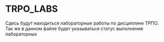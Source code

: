 # TRPO_LABS
Сдесь будут находиться лабораторные работы по дисциплине ТРПО.
Так же в данном файле будет указываться статус выполнения лабораторных
